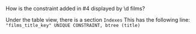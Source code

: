 How is the constraint added in #4 displayed by \d films?

Under the table view, there is a section `Indexes`
This has the following line:
`"films_title_key" UNIQUE CONSTRAINT, btree (title)`
